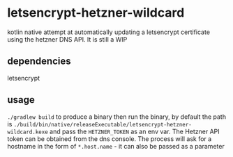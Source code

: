# letsencrypt-hetzner-wildcard
kotlin native attempt at automatically updating a letsencrypt certificate using the hetzner DNS API. It is still a WIP

## dependencies
letsencrypt

## usage
`./gradlew build` to produce a binary
then run the binary, by default the path is `./build/bin/native/releaseExecutable/letsencrypt-hetzner-wildcard.kexe` and pass the `HETZNER_TOKEN` as an env var. The Hetzner API token can be obtained from the dns console.
The process will ask for a hostname in the form of `*.host.name` - it can also be passed as a parameter
